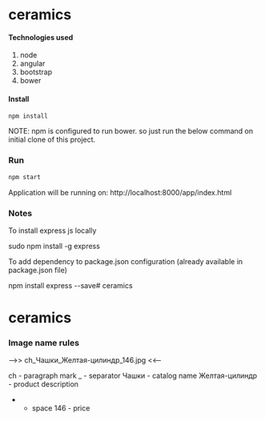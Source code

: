 ceramics
=====
#### Technologies used
1. node
2. angular
3. bootstrap
4. bower


#### Install

```bash
npm install

```
NOTE: npm is configured to run bower. so just run the below command on initial clone of this project.



### Run

```bash
npm start

```

Application will be running on: http://localhost:8000/app/index.html



### Notes

To install express js locally

sudo npm install -g express

To add dependency to package.json configuration (already available in package.json file)

npm install express --save# ceramics
# ceramics

### Image name rules

-->> ch_Чашки_Желтая-цилиндр_146.jpg <<--

ch - paragraph mark
_ - separator
Чашки - catalog name
Желтая-цилиндр - product description
- - space
146 - price
